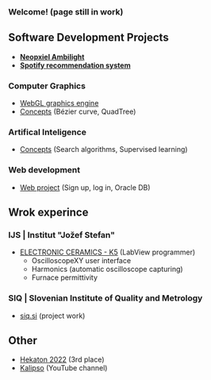 ### Welcome! (page still in work)

## Software Development Projects

- **[Neopxiel Ambilight](https://github.com/kalipso84/NeopixelAmbilight)**
- **[Spotify recommendation system](https://github.com/kalipso84/spotify-recommendation)**
  
### **Computer Graphics**
  - [WebGL graphics engine](https://github.com/kalipso84/webgl2-graphics-engine)
  - [Concepts](https://github.com/kalipso84/computer-graphics) (Bézier curve, QuadTree)

### **Artifical Inteligence**
  - [Concepts](https://github.com/kalipso84/artificial-intelligence) (Search algorithms, Supervised learning)

### **Web development**
  - [Web project](https://github.com/kalipso84/web-development) (Sign up, log in, Oracle DB)

## Wrok experince
### IJS | Institut "Jožef Stefan"
- [ELECTRONIC CERAMICS - K5](https://ijs.si/ijsw/Electronic%20Ceramics%20K5) (LabView programmer)
  - OscilloscopeXY user interface
  - Harmonics (automatic oscilloscope capturing)
  - Furnace permittivity
### SIQ | Slovenian Institute of Quality and Metrology
- [siq.si](https://www.siq.si/en/) (project work)
## Other
- [Hekaton 2022](https://www.irt3000.si/novice/2022032311575448/dir_2022_hekaton_novartisov_izziv/) (3rd place)
- [Kalipso](https://www.youtube.com/channel/UCi6t0dPDjME77OMITOasWBw) (YouTube channel)

